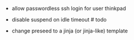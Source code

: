 
- allow passwordless ssh login for user thinkpad
- disable suspend on idle timeout # todo

- change preseed to a jinja (or jinja-like) template
